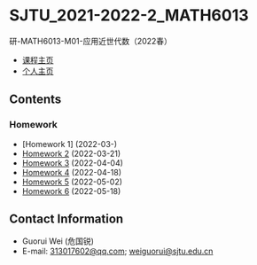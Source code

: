 # SJTU_2021-2022-2_MATH6013

研-MATH6013-M01-应用近世代数（2022春）

- [课程主页](https://grwei.github.io/SJTU_2021-2022-2_MATH6013/)
- [个人主页](https://grwei.github.io/)

## Contents

### Homework

- [Homework 1] (2022-03-)
- [Homework 2](hw/hw2_危国锐_120034910021.pdf) (2022-03-21)
- [Homework 3](hw/hw3_危国锐_120034910021.pdf) (2022-04-04)
- [Homework 4](hw/hw4_危国锐_120034910021.pdf) (2022-04-18)
- [Homework 5](hw/hw5_危国锐_120034910021.pdf) (2022-05-02)
- [Homework 6](hw/hw6_危国锐_120034910021.pdf) (2022-05-18)

## Contact Information

- Guorui Wei (危国锐)
- E-mail: 313017602@qq.com; weiguorui@sjtu.edu.cn
